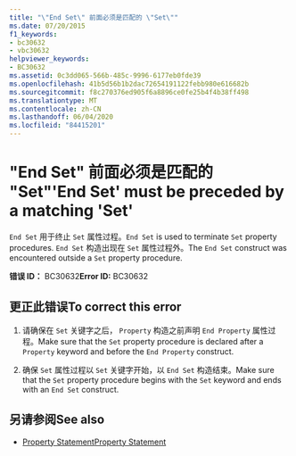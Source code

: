 ```yaml
---
title: "\"End Set\" 前面必须是匹配的 \"Set\""
ms.date: 07/20/2015
f1_keywords:
- bc30632
- vbc30632
helpviewer_keywords:
- BC30632
ms.assetid: 0c3dd065-566b-485c-9996-6177eb0fde39
ms.openlocfilehash: 41b5d56b1b2dac72654191122febb980e616682b
ms.sourcegitcommit: f8c270376ed905f6a8896ce0fe25b4f4b38ff498
ms.translationtype: MT
ms.contentlocale: zh-CN
ms.lasthandoff: 06/04/2020
ms.locfileid: "84415201"
---
```

# <a name="end-set-must-be-preceded-by-a-matching-set"></a><span data-ttu-id="698b8-102">"End Set" 前面必须是匹配的 "Set"</span><span class="sxs-lookup"><span data-stu-id="698b8-102">'End Set' must be preceded by a matching 'Set'</span></span>
<span data-ttu-id="698b8-103">`End Set` 用于终止 `Set` 属性过程。</span><span class="sxs-lookup"><span data-stu-id="698b8-103">`End Set` is used to terminate `Set` property procedures.</span></span> <span data-ttu-id="698b8-104">`End Set` 构造出现在 `Set` 属性过程外。</span><span class="sxs-lookup"><span data-stu-id="698b8-104">The `End Set` construct was encountered outside a `Set` property procedure.</span></span>  
  
 <span data-ttu-id="698b8-105">**错误 ID：** BC30632</span><span class="sxs-lookup"><span data-stu-id="698b8-105">**Error ID:** BC30632</span></span>  
  
## <a name="to-correct-this-error"></a><span data-ttu-id="698b8-106">更正此错误</span><span class="sxs-lookup"><span data-stu-id="698b8-106">To correct this error</span></span>  
  
1. <span data-ttu-id="698b8-107">请确保在 `Set` 关键字之后， `Property` 构造之前声明 `End Property` 属性过程。</span><span class="sxs-lookup"><span data-stu-id="698b8-107">Make sure that the `Set` property procedure is declared after a `Property` keyword and before the `End Property` construct.</span></span>  
  
2. <span data-ttu-id="698b8-108">确保 `Set` 属性过程以 `Set` 关键字开始，以 `End Set` 构造结束。</span><span class="sxs-lookup"><span data-stu-id="698b8-108">Make sure that the `Set` property procedure begins with the `Set` keyword and ends with an `End Set` construct.</span></span>  
  
## <a name="see-also"></a><span data-ttu-id="698b8-109">另请参阅</span><span class="sxs-lookup"><span data-stu-id="698b8-109">See also</span></span>

- [<span data-ttu-id="698b8-110">Property Statement</span><span class="sxs-lookup"><span data-stu-id="698b8-110">Property Statement</span></span>](../language-reference/statements/property-statement.md)
